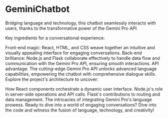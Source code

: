 # GeminiChatbot
Bridging language and technology, this chatbot seamlessly interacts with users, thanks to the transformative power of the Gemini Pro API.

Key ingredients for a conversational experience:

Front-end magic: React, HTML, and CSS weave together an intuitive and visually appealing interface for engaging conversations.
Back-end brilliance: Node.js and Flask collaborate effectively to handle data flow and communication with the Gemini Pro API, ensuring smooth interactions.
API advantage: The cutting-edge Gemini Pro API unlocks advanced language capabilities, empowering the chatbot with comprehensive dialogue skills.
Explore the project's architecture to uncover:

How React components orchestrate a dynamic user interface.
Node.js's role in server-side operations and API calls.
Flask's contributions to routing and data management.
The intricacies of integrating Gemini Pro's language prowess.
Ready to dive into a world of engaging conversations? Dive into the code and witness the fusion of language, technology, and creativity!
